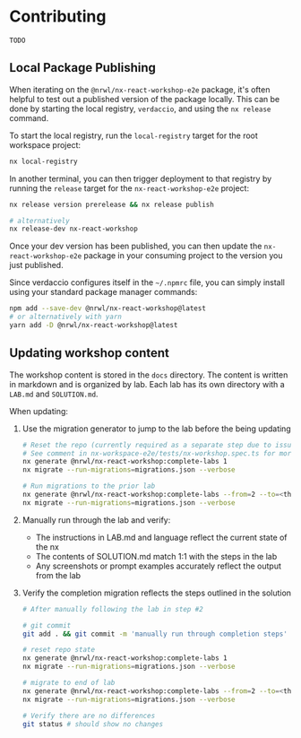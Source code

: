 # Contributing

`TODO`

## Local Package Publishing

When iterating on the `@nrwl/nx-react-workshop-e2e` package, it's often helpful to test out a published
version of the package locally. This can be done by starting the local registry, `verdaccio`, and using the `nx release` command.

To start the local registry, run the `local-registry` target for the root workspace project:

```bash
nx local-registry
```

In another terminal, you can then trigger deployment to that registry by running the `release` target for the `nx-react-workshop-e2e` project:

```bash
nx release version prerelease && nx release publish

# alternatively
nx release-dev nx-react-workshop
```

Once your dev version has been published, you can then update the `nx-react-workshop-e2e` package in your consuming project to the version you just published.

Since verdaccio configures itself in the `~/.npmrc` file, you can simply install using your standard package manager commands:

```bash
npm add --save-dev @nrwl/nx-react-workshop@latest
# or alternatively with yarn
yarn add -D @nrwl/nx-react-workshop@latest
```

## Updating workshop content

The workshop content is stored in the `docs` directory. The content is written in markdown and is organized by lab. Each lab has its own directory with a `LAB.md` and `SOLUTION.md`.

When updating:

1. Use the migration generator to jump to the lab before the being updating

   ```sh
   # Reset the repo (currently required as a separate step due to issue with getProjects)
   # See comment in nx-workspace-e2e/tests/nx-workshop.spec.ts for more details
   nx generate @nrwl/nx-react-workshop:complete-labs 1
   nx migrate --run-migrations=migrations.json --verbose

   # Run migrations to the prior lab
   nx generate @nrwl/nx-react-workshop:complete-labs --from=2 --to=<the-prior-lab-number>
   nx migrate --run-migrations=migrations.json --verbose
   ```

2. Manually run through the lab and verify:

   - The instructions in LAB.md and language reflect the current state of the nx
   - The contents of SOLUTION.md match 1:1 with the steps in the lab
   - Any screenshots or prompt examples accurately reflect the output from the lab

3. Verify the completion migration reflects the steps outlined in the solution

   ```sh
   # After manually following the lab in step #2

   # git commit
   git add . && git commit -m 'manually run through completion steps'

   # reset repo state
   nx generate @nrwl/nx-react-workshop:complete-labs 1
   nx migrate --run-migrations=migrations.json --verbose

   # migrate to end of lab
   nx generate @nrwl/nx-react-workshop:complete-labs --from=2 --to=<the-lab-being-updated>
   nx migrate --run-migrations=migrations.json --verbose

   # Verify there are no differences
   git status # should show no changes
   ```
